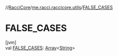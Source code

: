 //[RacciCore](../../index.md)/[me.racci.raccicore.utils](index.md)/[FALSE_CASES](-f-a-l-s-e_-c-a-s-e-s.md)

# FALSE_CASES

[jvm]\
val [FALSE_CASES](-f-a-l-s-e_-c-a-s-e-s.md): [Array](https://kotlinlang.org/api/latest/jvm/stdlib/kotlin/-array/index.html)&lt;[String](https://kotlinlang.org/api/latest/jvm/stdlib/kotlin/-string/index.html)&gt;
